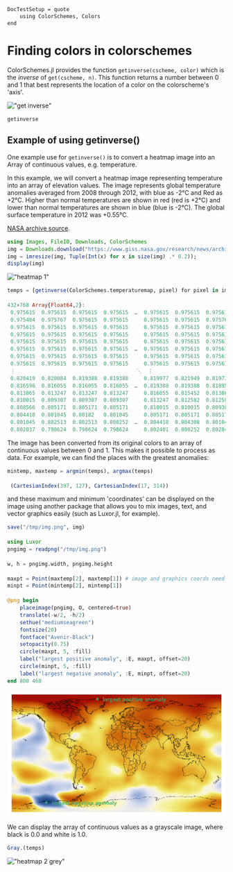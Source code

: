 ```@meta
DocTestSetup = quote
    using ColorSchemes, Colors
end
```

# Finding colors in colorschemes

ColorSchemes.jl provides the function `getinverse(cscheme, color)` which is the _inverse_ of `get(cscheme, n)`. This function returns a number between 0 and 1 that best represents the location of a color on the colorscheme's 'axis'.

!["get inverse"](assets/figures/getinverse.png)

```@docs
getinverse
```

## Example of using getinverse()

One example use for `getinverse()` is to convert a heatmap image into an Array of continuous values, e.g. temperature.

In this example, we will convert a heatmap image representing temperature into an array of elevation values. The image represents global temperature anomalies averaged from 2008 through 2012, with blue as -2°C and Red as +2°C. Higher than normal temperatures are shown in red (red is +2°C) and lower than normal temperatures are shown in blue (blue is -2°C). The global surface temperature in 2012 was +0.55°C. 

[NASA archive source](https://www.giss.nasa.gov/research/news/archive/20130115/).

```julia
using Images, FileIO, Downloads, ColorSchemes
img = Downloads.download("https://www.giss.nasa.gov/research/news/archive/20130115/719282main_2008_2012_printdata.1462.jpg") |> load
img = imresize(img, Tuple(Int(x) for x in size(img) .* 0.2));
display(img)
```

!["heatmap 1"](assets/figures/heatmap1.png)

```julia
temps = [getinverse(ColorSchemes.temperaturemap, pixel) for pixel in img]

432×768 Array{Float64,2}:
 0.975615  0.975615  0.975615  0.975615  …  0.975615  0.975615  0.975615
 0.975484  0.975767  0.975615  0.975615     0.975615  0.975615  0.975767
 0.975615  0.975615  0.975615  0.975615     0.975615  0.975615  0.975615
 0.975615  0.975615  0.975615  0.975615     0.975615  0.975615  0.975615
 0.975615  0.975615  0.975615  0.975615     0.975615  0.975615  0.975615
 0.975615  0.975615  0.975615  0.975615  …  0.975615  0.975615  0.975615
 0.975615  0.975615  0.975615  0.975615     0.975615  0.975615  0.975615
 0.975615  0.975615  0.975615  0.975615     0.975615  0.975615  0.975615
 ⋮                                       ⋱  ⋮                           
 0.820419  0.820084  0.819388  0.819388     0.819977  0.821949  0.81973
 0.816596  0.816055  0.816055  0.816055  …  0.819388  0.819388  0.818957
 0.813865  0.813247  0.813247  0.813247     0.816055  0.815452  0.813865
 0.810015  0.809307  0.809307  0.809307     0.813247  0.812582  0.812582
 0.808566  0.805171  0.805171  0.805171     0.810015  0.810015  0.809307
 0.804418  0.801045  0.80182   0.801045     0.805171  0.805171  0.805171
 0.801045  0.802513  0.802513  0.800252  …  0.804418  0.804308  0.801045
 0.802037  0.798624  0.798624  0.798624     0.802401  0.800252  0.802848
```

The image has been converted from its original colors to an array of continuous values between 0 and 1. This makes it possible to process as data. For example, we can find the places with the greatest anomalies:

```julia
mintemp, maxtemp = argmin(temps), argmax(temps)

 (CartesianIndex(397, 127), CartesianIndex(17, 314))
```

and these maximum and minimum 'coordinates' can be displayed on the image using another package that allows you to mix images, text, and vector graphics easily (such as Luxor.jl, for example).

```julia
save("/tmp/img.png", img)

using Luxor
pngimg = readpng("/tmp/img.png")

w, h = pngimg.width, pngimg.height

maxpt = Point(maxtemp[2], maxtemp[1]) # image and graphics coords need swapping
minpt = Point(mintemp[2], mintemp[1])

@png begin
    placeimage(pngimg, O, centered=true)
    translate(-w/2, -h/2)
    sethue("mediumseagreen")
    fontsize(20)
    fontface("Avenir-Black")
    setopacity(0.75)
    circle(maxpt, 5, :fill)
    label("largest positive anomaly", :E, maxpt, offset=20)
    circle(minpt, 5, :fill)
    label("largest negative anomaly", :E, minpt, offset=20)
end 800 460
```

!["heatmap min and max"](assets/figures/heatmap4.png)

We can display the array of continuous values as a grayscale image, where black is 0.0 and white is 1.0.

```julia
Gray.(temps)
```

!["heatmap 2 grey"](assets/figures/heatmap2.png)
